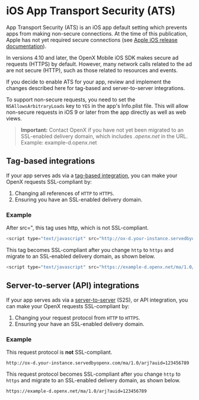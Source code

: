 # iOS App Transport Security (ATS)

App Transport Security (ATS) is an iOS app default setting which prevents apps from making non-secure connections. At the time of this publication, Apple has not yet required secure connections (see [Apple iOS release documentation](https://developer.apple.com/library/content/releasenotes/General/WhatsNewIniOS/Articles/iOS9.html)). 

In versions 4.10 and later, the OpenX Mobile iOS SDK makes secure ad requests (HTTPS) by default. However, many network calls related to the ad are not secure (HTTP), such as those related to resources and events.

If you decide to enable ATS for your app, review and implement the changes described here for tag-based and server-to-server integrations. 

To support non-secure requests, you need to set the `NSAllowsArbitraryLoads` key to `YES` in the app\'s Info.plist file. This will allow non-secure requests in iOS 9 or later from the app directly as well as web views.

>**Important:** Contact OpenX if you have not yet been migrated to an SSL-enabled delivery domain, which includes _.openx.net_ in the URL. Example: example-d.openx.net

## Tag-based integrations

If your app serves ads via a [tag-based integration](https://docs.openx.com/getting_ad_tags.html), you can make your OpenX requests SSL-compliant by:

1. Changing all references of `HTTP` to `HTTPS`. 
2. Ensuring you have an SSL-enabled delivery domain.

### Example

After src=", this tag uses http, which is not SSL-compliant.

``` javascript
<script type="text/javascript" src="http://ox-d.your-instance.servedbyopenx.com/ma/1.0/jstag"></script>
```

This tag becomes SSL-compliant after you change `http` to `https` and migrate to an SSL-enabled delivery domain, as shown below.

```javascript
<script type="text/javascript" src="https://example-d.openx.net/ma/1.0/jstag"></script>
```

## Server-to-server (API) integrations

If your app serves ads via a [server-to-server](https://docs.openx.com/developers/ad_request_api/mobile_ads.html) (S2S), or API integration, you can make your OpenX requests SSL-compliant by:

1. Changing your request protocol from `HTTP` to `HTTPS`.
2. Ensuring your have an SSL-enabled delivery domain.

### Example

This request protocol is **not** SSL-compliant.

```http
http://ox-d.your-instance.servedbyopenx.com/ma/1.0/arj?auid=123456789​
```

This request protocol becomes SSL-compliant after you change `http` to `https` and migrate to an SSL-enabled delivery domain, as shown below.

```http
https://example-d.openx.net/ma/1.0/arj?auid=123456789​
```


